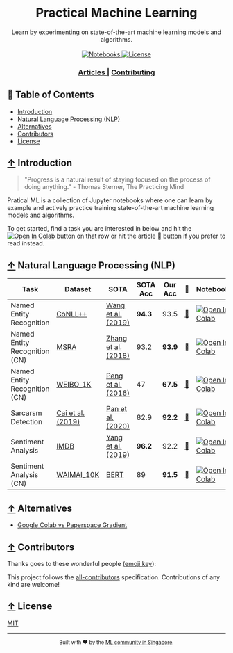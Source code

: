 <h1 align="center">Practical Machine Learning</h1>

<div align="center">
  Learn by experimenting on state-of-the-art machine learning models and algorithms.
</div>

<br />

<div align="center">
  <!-- Notebooks -->
  <a href="https://github.com/eugenesiow/practical-ml">
    <img src="https://img.shields.io/badge/notebooks-6-blue.svg?style=flat-square"
      alt="Notebooks" />
  </a>
  <!-- License -->
  <a href="https://github.com/eugenesiow/practical-ml/blob/master/LICENSE">
    <img src="https://img.shields.io/badge/license-MIT-green.svg?style=flat-square"
      alt="License" />
  </a>
  <!-- ALL-CONTRIBUTORS-BADGE:START - Do not remove or modify this section -->
  <!-- ALL-CONTRIBUTORS-BADGE:END -->
</div>

<div align="center">
  <h3>
    <a href="https://news.machinelearning.sg/tags/jupyter-notebook/">
      Articles
    </a>
    <span> | </span>
    <a href="CONTRIBUTING.md">
      Contributing
    </a>
  </h3>
</div>

## 📖 Table of Contents
- [Introduction](#-introduction)
- [Natural Language Processing (NLP)](#-natural-language-processing-nlp)
- [Alternatives](#-alternatives)
- [Contributors](#-contributors)
- [License](#-license)


## [↑](#-table-of-contents) Introduction

> "Progress is a natural result of staying focused on the process of doing anything." - Thomas Sterner, The Practicing Mind

Pratical ML is a collection of Jupyter notebooks where one can learn by example and actively practice training 
state-of-the-art machine learning models and algorithms. 

To get started, find a task you are interested in below and hit the 
[![Open In Colab](https://colab.research.google.com/assets/colab-badge.svg)](https://colab.research.google.com/)
button on that row or hit the article [📝](https://news.machinelearning.sg/tags/jupyter-notebook/) button if you prefer 
to read instead.

## [↑](#-table-of-contents) Natural Language Processing (NLP)

|            Task             |                                                                             Dataset                                                                             |                                     SOTA                                     |SOTA Acc|Our Acc |                                                        📝                                                         |                                                                                                             Notebook                                                                                                              |
|-----------------------------|-----------------------------------------------------------------------------------------------------------------------------------------------------------------|------------------------------------------------------------------------------|--------|--------|-------------------------------------------------------------------------------------------------------------------|-----------------------------------------------------------------------------------------------------------------------------------------------------------------------------------------------------------------------------------|
|Named Entity Recognition     |[CoNLL++](https://github.com/ZihanWangKi/CrossWeigh#data)                                                                                                        |[Wang et al. (2019)](https://arxiv.org/abs/1909.01441)                        |**94.3**|    93.5|[📝](https://news.machinelearning.sg/posts/train_a_named_entity_recognition_model_using_flair "Article")           |[![Open In Colab](https://colab.research.google.com/assets/colab-badge.svg)](https://colab.research.google.com/github/eugenesiow/practical-ml/blob/master/notebooks/Named_Entity_Recognition_CoNLLpp.ipynb "Open in Colab")        |
|Named Entity Recognition (CN)|[MSRA](https://github.com/yzwww2019/Sighan-2006-NER-dataset)                                                                                                     |[Zhang et al. (2018)](https://arxiv.org/pdf/1805.02023.pdf)                   |93.2    |**93.9**|[📝](https://news.machinelearning.sg/posts/named_entity_recognition_with_bert_in_mandarin "Article")               |[![Open In Colab](https://colab.research.google.com/assets/colab-badge.svg)](https://colab.research.google.com/github/eugenesiow/practical-ml/blob/master/notebooks/Named_Entity_Recognition_Mandarin_MSRA.ipynb "Open in Colab")  |
|Named Entity Recognition (CN)|[WEIBO_1K](https://github.com/hltcoe/golden-horse)                                                                                                               |[Peng et al. (2016)](https://www.aclweb.org/anthology/P16-2025/)              |47      |**67.5**|[📝](https://news.machinelearning.sg/posts/named_entity_recognition_on_weibo_in_mandarin "Article")                |[![Open In Colab](https://colab.research.google.com/assets/colab-badge.svg)](https://colab.research.google.com/github/eugenesiow/practical-ml/blob/master/notebooks/Named_Entity_Recognition_Mandarin_Weibo.ipynb "Open in Colab") |
|Sarcarsm Detection           |[Cai et al. (2019)](https://www.aclweb.org/anthology/P19-1239/)                                                                                                  |[Pan et al. (2020)](https://www.aclweb.org/anthology/2020.findings-emnlp.124/)|82.9    |**92.2**|[📝](https://news.machinelearning.sg/posts/learn_to_train_a_state_of_the_art_model_for_sarcasm_detection "Article")|[![Open In Colab](https://colab.research.google.com/assets/colab-badge.svg)](https://colab.research.google.com/github/eugenesiow/practical-ml/blob/master/notebooks/Sarcasm_Detection_Twitter.ipynb "Open in Colab")               |
|Sentiment Analysis           |[IMDB](https://ai.stanford.edu/~amaas/data/sentiment/)                                                                                                           |[Yang et al. (2019)](https://arxiv.org/pdf/1906.08237.pdf)                    |**96.2**|92.2    |[📝](https://news.machinelearning.sg/posts/sentiment_analysis_on_movie_reviews_with_xlnet "Article")               |[![Open In Colab](https://colab.research.google.com/assets/colab-badge.svg)](https://colab.research.google.com/github/eugenesiow/practical-ml/blob/master/notebooks/Sentiment_Analysis_Movie_Reviews.ipynb "Open in Colab")        |
|Sentiment Analysis (CN)      |[WAIMAI_10K](https://github.com/SophonPlus/ChineseNlpCorpus#%E6%83%85%E6%84%9F%E8%A7%82%E7%82%B9%E8%AF%84%E8%AE%BA-%E5%80%BE%E5%90%91%E6%80%A7%E5%88%86%E6%9E%90)|[BERT](https://github.com/BruceJust/Sentiment-classification-by-BERT)         |89      |**91.5**|[📝](https://news.machinelearning.sg/posts/sentiment_analysis_in_mandarin_with_xlnet "Article")                    |[![Open In Colab](https://colab.research.google.com/assets/colab-badge.svg)](https://colab.research.google.com/github/eugenesiow/practical-ml/blob/master/notebooks/Sentiment_Analysis_Mandarin_Food_Reviews.ipynb "Open in Colab")|




## [↑](#-table-of-contents) Alternatives

- [Google Colab vs Paperspace Gradient](https://news.machinelearning.sg/posts/google_colab_vs_paperspace_gradient/)

## [↑](#-table-of-contents) Contributors

Thanks goes to these wonderful people ([emoji key](https://allcontributors.org/docs/en/emoji-key)):

<!-- ALL-CONTRIBUTORS-LIST:START - Do not remove or modify this section -->
<!-- ALL-CONTRIBUTORS-LIST:END -->

This project follows the [all-contributors](https://allcontributors.org) specification.
Contributions of any kind are welcome!

## [↑](#-table-of-contents) License
[MIT](LICENSE)

---

<div align="center">
  <sub>Built with ❤︎ by the  
  <a href="https://machinelearning.sg">ML community in Singapore</a>.
</div>